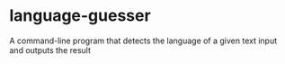 # language-guesser
A command-line program that detects the language of a given text input and outputs the result 
